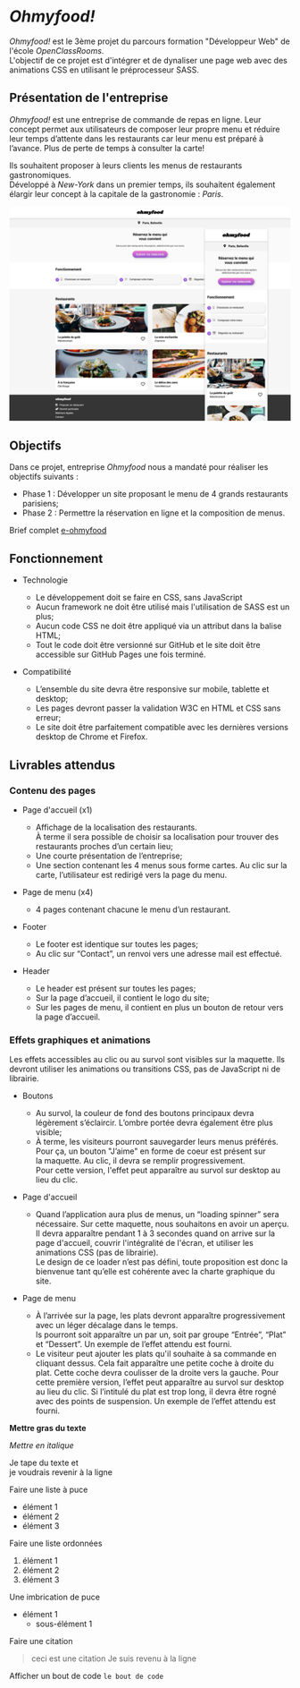 # *Ohmyfood!*

*Ohmyfood!* est le 3ème projet du parcours formation "Développeur Web" de l'école *OpenClassRooms*.  
L'objectif de ce projet est d'intégrer et de dynaliser une page web avec des animations CSS en utilisant le préprocesseur SASS.

## Présentation de l'entreprise

*Ohmyfood!* est une entreprise de commande de repas en ligne. Leur concept permet aux utilisateurs de composer leur propre menu et réduire leur temps d’attente dans les restaurants car leur menu est préparé à l’avance. Plus de perte de temps à consulter la carte!

Ils souhaitent proposer à leurs clients les menus de restaurants gastronomiques.  
Développé à *New-York* dans un premier temps, ils souhaitent également élargir leur concept à la capitale de la gastronomie : *Paris*.

![image e-ohmyfood](/images/screenshot.png)

## Objectifs

Dans ce projet, entreprise *Ohmyfood* nous a mandaté pour réaliser les objectifs suivants :  

* Phase 1 : Développer un site proposant le menu de 4 grands restaurants parisiens;  
* Phase 2 : Permettre la réservation en ligne et la composition de menus.

Brief complet [e-ohmyfood](/images/Brief%20projet%20Ohmyfood!.pdf)

## Fonctionnement

* Technologie 
 
  * Le développement doit se faire en CSS, sans JavaScript
  * Aucun framework ne doit être utilisé mais l'utilisation de SASS est un plus;
  * Aucun code CSS ne doit être appliqué via un attribut dans la balise HTML;
  * Tout le code doit être versionné sur GitHub et le site doit être accessible sur GitHub Pages une fois terminé.

* Compatibilité

  * L’ensemble du site devra être responsive sur mobile, tablette et desktop;
  * Les pages devront passer la validation W3C en HTML et CSS sans erreur;
  * Le site doit être parfaitement compatible avec les dernières versions desktop de Chrome et Firefox.

## Livrables attendus

### Contenu des pages

* Page d'accueil (x1)

  * Affichage de la localisation des restaurants.   
    À terme il sera possible de choisir sa localisation pour trouver des restaurants proches d’un certain lieu;
  * Une courte présentation de l’entreprise;
  * Une section contenant les 4 menus sous forme cartes. Au clic sur la carte,
    l’utilisateur est redirigé vers la page du menu.

* Page de menu (x4)

  * 4 pages contenant chacune le menu d’un restaurant.

* Footer

  * Le footer est identique sur toutes les pages;
  * Au clic sur “Contact”, un renvoi vers une adresse mail est effectué.

* Header

  * Le header est présent sur toutes les pages;
  * Sur la page d’accueil, il contient le logo du site;
  * Sur les pages de menu, il contient en plus un bouton de retour vers la page d’accueil.
  
### Effets graphiques et animations

Les effets accessibles au clic ou au survol sont visibles sur la maquette. Ils devront utiliser
les animations ou transitions CSS, pas de JavaScript ni de librairie.

* Boutons

  * Au survol, la couleur de fond des boutons principaux devra légèrement s’éclaircir.
    L’ombre portée devra également être plus visible;
  * À terme, les visiteurs pourront sauvegarder leurs menus préférés. Pour ça, un bouton "J’aime" en forme de coeur est présent sur  
    la maquette. Au clic, il devra se remplir progressivement.  
    Pour cette version, l'effet peut apparaître au survol sur desktop au lieu du clic.

* Page d'accueil 

  * Quand l’application aura plus de menus, un “loading spinner” sera nécessaire. Sur cette maquette, nous souhaitons en avoir un aperçu.
    Il devra apparaître pendant 1 à 3 secondes quand on arrive sur la page d'accueil, couvrir l'intégralité de l'écran, et utiliser les animations CSS (pas de librairie).  
    Le design de ce loader n’est pas défini, toute proposition est donc la bienvenue tant qu’elle est cohérente avec la charte graphique du site.

* Page de menu

  * À l’arrivée sur la page, les plats devront apparaître progressivement avec un léger décalage dans le temps.  
    ls pourront soit apparaître un par un, soit par groupe “Entrée”, “Plat” et “Dessert”. Un exemple de l’effet attendu est fourni.
  * Le visiteur peut ajouter les plats qu'il souhaite à sa commande en cliquant dessus. Cela fait apparaître une petite coche à droite du plat. 
    Cette coche devra coulisser de la droite vers la gauche. Pour cette première version, l’effet peut apparaître au survol sur desktop au lieu du clic. Si l’intitulé du plat est trop long, il devra être rogné avec des points de suspension. Un exemple de l’effet attendu est fourni.

























__Mettre gras du texte__

*Mettre en italique*

Je tape du texte et  
je voudrais revenir à la ligne

Faire une liste à puce
* élément 1
* élément 2
* élément 3

Faire une liste ordonnées
1. élément 1
2. élément 2
3. élément 3

Une imbrication de puce
* élément 1
  * sous-élément 1

Faire une citation 
> ceci est une citation
Je suis revenu à la ligne

Afficher un bout de code
`le bout de code`








